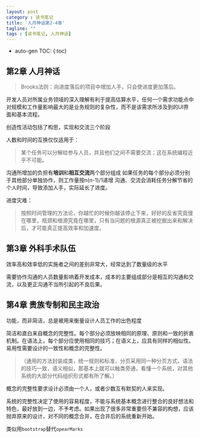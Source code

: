 ```yaml
---
layout: post
category : 读书笔记
title: '人月神话第2-4章'
tagline: ""
tags : [读书笔记, 人月神话]
---
```


* auto-gen TOC:
{:toc}

## 第2章 人月神话

> Brooks法则：向进度落后的项目中增加人手，只会使进度更加落后。

开发人员对所属业务领域的深入理解有利于提高估算水平，任何一个需求功能点中对规模和工作量影响最大的是业务规则的复杂性，而不是该需求所涉及到的UI界面和基本流程。

创造性活动包括了构思，实现和交流三个阶段

<!--break-->

人数和时间的互换仅仅适用于：

> 某个任务可以分解给参与人员，并且他们之间不需要交流；这在系统编程近乎不可能。

沟通所增加的负担有**培训**和**相互交流**两个部分组成
如果任务的每个部分必须分别于其他部分单独协作，则工作量按n(n-1)/1递增
沟通、交流会消耗任务分解节省的个人时间，导致添加人手，实际延长了进度。

进度灾难：

> 按照时间管理的方法论，你越忙的时候你越该停止下来，好好的反省究竟慢在哪里，瓶颈和根源究竟在哪里，只有当问题的根源真正被挖掘出来和解决后，才可能真正提高效率和加速度。

## 第3章 外科手术队伍

效率高和效率低的实施者之间的差别非常大，经常达到了数量级的水平

需要协作沟通的人员数量影响着开发成本，成本的主要组成部分是相互的沟通和交流，以及更正沟通不当所引起的不良后果。

## 第4章 贵族专制和民主政治

功能，而非简洁，总是被用来衡量设计人员工作的出色程度

简洁和直白来自概念的完整性。每个部分必须放映相同的原理、原则和一致的折衷机制。在语法上，每个部分应使用相同的技巧；在语义上，应具有同样的相似性。易用性需要设计的一致性和概念的完整性。
	
>（通用的方法封装成类，统一规则和标准，分页采用同一种分页方式，语法的技巧一致，语义相似，那基本上就可以触类旁通，看懂一个系统，对其他系统的大部分代码组织形式都有所了解。）

概念的完整性要求设计必须由一个人，或者少数互有默契的人来实现。

系统的完整性决定了使用的容易程度，不能与系统基本概念进行整合的良好想法和特色，最好放到一边，不予考虑。如果出现了很多非常重要但不兼容的构想，应该抛弃原来的设计，对不同的概念合并，在合并后的系统重新开始。

类似用`bootstrap`替代`opearMarks`


